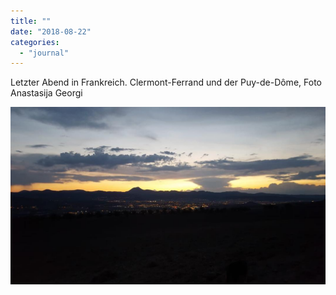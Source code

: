 ```yaml
---
title: ""
date: "2018-08-22"
categories: 
  - "journal"
---
```


Letzter Abend in Frankreich. Clermont-Ferrand und der Puy-de-Dôme, Foto Anastasija Georgi

![](images/6c06720b06.jpg)
